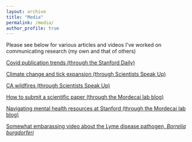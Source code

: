 ```yaml
---
layout: archive
title: "Media"
permalink: /media/
author_profile: true
---
```


Please see below for various articles and videos I've worked on communicating research (my own and that of others)
   
<a href="https://stanforddaily.com/2022/01/20/two-year-anniversary-stanfords-contribution-to-covid-19-research/"> Covid publication trends (through the Stanford Daily) </a>

<a href="https://scientistsspeakup.org/ticks-are-marching-northward-what-can-we-do/"> Climate change and tick expansion (through Scientists Speak Up) </a>
   
<a href="https://scientistsspeakup.org/a-state-on-fire-trends-and-solutions-to-california-wildfires/"> CA wildfires (through Scientists Speak Up) </a>
      
<a href="https://www.mordecailab.com/blog/submitting-a-paper"> How to submit a scientific paper (through the Mordecai lab blog) </a>
      
<a href="https://www.mordecailab.com/blog/2022/3/14/navigating-mental-health-resources-at-stanford"> Navigating mental health resources at Stanford (through the Mordecai lab blog) </a>

<a href="https://www.youtube.com/watch?v=VEeEfCbqWRU"> Somewhat embarassing video about the Lyme disease pathogen, *Borrelia burgdorferi* </a>
